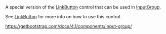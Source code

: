 A special version of the [LinkButton](/docs/controls/bootstrap4/LinkButton/{branch}) control that can be used in [InputGroup](/docs/controls/bootstrap4/InputGroup/{branch}).

See [LinkButton](/docs/controls/bootstrap4/LinkButton/{branch}) for more info on how to use this control.

<https://getbootstrap.com/docs/4.1/components/input-group/>
